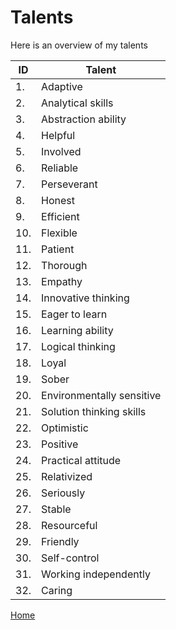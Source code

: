 # Talents

Here is an overview of my talents

| ID | Talent |
| --- | --- |
| 1. | Adaptive |
| 2. | Analytical skills |
| 3. | Abstraction ability |
| 4. | Helpful |
| 5. | Involved |
| 6. | Reliable |
| 7. | Perseverant |
| 8. | Honest |
| 9. | Efficient |
| 10.| Flexible |
| 11.| Patient |
| 12.| Thorough |
| 13.| Empathy |
| 14.| Innovative thinking |
| 15.| Eager to learn |
| 16.| Learning ability |
| 17.| Logical thinking |
| 18.| Loyal |
| 19.| Sober |
| 20.| Environmentally sensitive |
| 21.| Solution thinking skills |
| 22.| Optimistic |
| 23.| Positive |
| 24.| Practical attitude |
| 25.| Relativized |
| 26.| Seriously |
| 27.| Stable |
| 28.| Resourceful |
| 29.| Friendly |
| 30.| Self-control |
| 31.| Working independently |
| 32.| Caring |

[Home](../index.en.md)